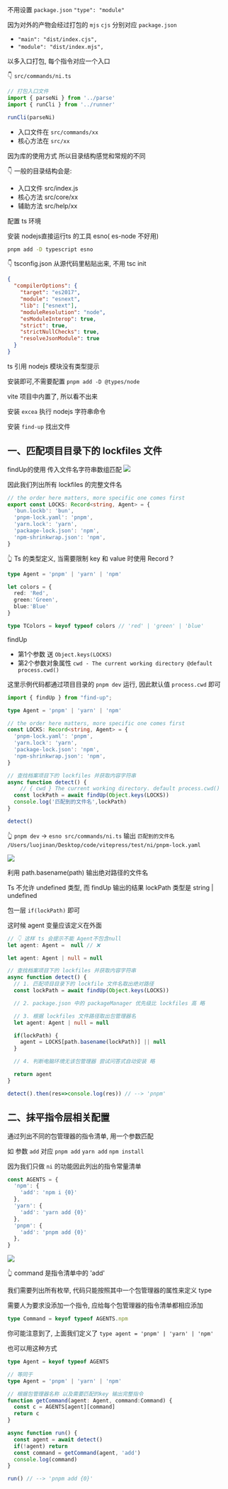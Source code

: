 不用设置 `package.json` `"type": "module"`

因为对外的产物会经过打包的 `mjs` `cjs`
分别对应 `package.json`

- `"main": "dist/index.cjs",`
- `"module": "dist/index.mjs",`

以多入口打包, 每个指令对应一个入口

👇 `src/commands/ni.ts`
```ts
// 打包入口文件
import { parseNi } from '../parse'
import { runCli } from '../runner'

runCli(parseNi)
```

- 入口文件在 `src/commands/xx`
- 核心方法在 `src/xx`

因为库的使用方式 所以目录结构感觉和常规的不同

👇 一般的目录结构会是:
- 入口文件 src/index.js
- 核心方法 src/core/xx
- 辅助方法 src/help/xx

配置 ts 环境

安装 nodejs直接运行ts 的工具 esno( es-node 不好用)

```bash
pnpm add -D typescript esno
```

👇 tsconfig.json 从源代码里粘贴出来, 不用 tsc init
```json
{
  "compilerOptions": {
    "target": "es2017",
    "module": "esnext",
    "lib": ["esnext"],
    "moduleResolution": "node",
    "esModuleInterop": true,
    "strict": true,
    "strictNullChecks": true,
    "resolveJsonModule": true
  }
}
```

ts 引用 nodejs 模块没有类型提示

安装即可,不需要配置 `pnpm add -D @types/node`

vite 项目中内置了, 所以看不出来

安装 `excea` 执行 nodejs 字符串命令

安装 `find-up` 找出文件

## 一、匹配项目目录下的 lockfiles 文件

findUp的使用 传入文件名字符串数组匹配
![](https://kingan-md-img.oss-cn-guangzhou.aliyuncs.com/blog/20230113171722.png)

因此我们列出所有 lockfiles 的完整文件名

```ts
// the order here matters, more specific one comes first
export const LOCKS: Record<string, Agent> = {
  'bun.lockb': 'bun',
  'pnpm-lock.yaml': 'pnpm',
  'yarn.lock': 'yarn',
  'package-lock.json': 'npm',
  'npm-shrinkwrap.json': 'npm',
}
```
👆 Ts 的类型定义, 当需要限制 key 和 value 时使用 Record ?

```ts
type Agent = 'pnpm' | 'yarn' | 'npm'
```

```ts
let colors = {
  red: 'Red',
  green:'Green',
  blue:'Blue'
}

type TColors = keyof typeof colors // 'red' | 'green' | 'blue'
```

findUp
- 第1个参数 送 `Object.keys(LOCKS)`
- 第2个参数对象属性 `cwd - The current working directory @default process.cwd()`

这里示例代码都通过项目目录的 `pnpm dev` 运行, 因此默认值 `process.cwd` 即可

```ts
import { findUp } from "find-up";

type Agent = 'pnpm' | 'yarn' | 'npm'

// the order here matters, more specific one comes first
const LOCKS: Record<string, Agent> = {
  'pnpm-lock.yaml': 'pnpm',
  'yarn.lock': 'yarn',
  'package-lock.json': 'npm',
  'npm-shrinkwrap.json': 'npm',
}

// 查找档案项目下的 lockfiles 并获取内容字符串
async function detect() {
	// { cwd } The current working directory. default process.cwd()
  const lockPath = await findUp(Object.keys(LOCKS))
  console.log('匹配到的文件名',lockPath)
}

detect()
```

👆 `pnpm dev` -> `esno src/commands/ni.ts` 输出 `匹配到的文件名 /Users/luojinan/Desktop/code/vitepress/test/ni/pnpm-lock.yaml`


![](https://kingan-md-img.oss-cn-guangzhou.aliyuncs.com/blog/20230113174945.png)

利用 path.basename(path) 输出绝对路径的文件名

Ts 不允许 undefined 类型, 而 findUp 输出的结果 lockPath 类型是 string | undefined

包一层 `if(lockPath)` 即可

这时候 agent 变量应该定义在外面

```ts
// 👇 这样 ts 会提示不能 Agent不包含null
let agent: Agent =  null // ❌

let agent: Agent | null = null
```


```ts
// 查找档案项目下的 lockfiles 并获取内容字符串
async function detect() {
  // 1. 匹配项目目录下的 lockfile 文件名取出绝对路径
  const lockPath = await findUp(Object.keys(LOCKS))

  // 2. package.json 中的 packageManager 优先级比 lockfiles 高 略

  // 3. 根据 lockfiles 文件路径取出包管理器名
  let agent: Agent | null = null

  if(lockPath) {
    agent = LOCKS[path.basename(lockPath)] || null
  }

  // 4. 判断电脑环境无该包管理器 尝试问答式自动安装 略

  return agent
}

detect().then(res=>console.log(res)) // --> 'pnpm'
```

## 二、抹平指令层相关配置

通过列出不同的包管理器的指令清单, 用一个参数匹配

如 参数 `add` 对应 `pnpm add` `yarn add` `npm install`

因为我们只做 `ni` 的功能因此列出的指令常量清单
```ts
const AGENTS = {
  'npm': {
    'add': 'npm i {0}'
  },
  'yarn': {
    'add': 'yarn add {0}'
  },
  'pnpm': {
    'add': 'pnpm add {0}'
  },
}
```

![](https://kingan-md-img.oss-cn-guangzhou.aliyuncs.com/blog/20230113181340.png)

👆 command 是指令清单中的 'add'

我们需要列出所有枚举, 代码只能按照其中一个包管理器的属性来定义 type

需要人为要求没添加一个指令, 应给每个包管理器的指令清单都相应添加

```ts
type Command = keyof typeof AGENTS.npm
```

你可能注意到了, 上面我们定义了 `type agent = 'pnpm' | 'yarn' | 'npm'`

也可以用这种方式

```ts
type Agent = keyof typeof AGENTS

// 等同于
type Agent = 'pnpm' | 'yarn' | 'npm'
```

```ts
// 根据包管理器名称 以及需要匹配的key 输出完整指令
function getCommand(agent: Agent, command:Command) {
  const c = AGENTS[agent][command]
  return c
}

async function run() {
  const agent = await detect()
  if(!agent) return
  const command = getCommand(agent, 'add')
  console.log(command)
}

run() // --> 'pnpm add {0}'
```
